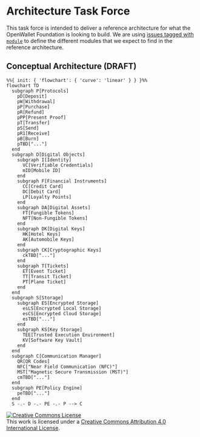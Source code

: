 # Architecture Task Force
This task force is intended to deliver a reference architecture for what the OpenWallet Foundation is looking to build. We are using [issues tagged with `module`](https://github.com/openwallet-foundation/architecture-task-force/issues?q=is%3Aissue+label%3Amodule) to define the different modules that we expect to find in the reference architecture.

## Conceptual Architecture (DRAFT)
```mermaid
%%{ init: { 'flowchart': { 'curve': 'linear' } } }%%
flowchart TD
  subgraph P[Protocols]
    pD[Deposit]
    pW[Withdrawal]
    pP[Purchase]
    pR[Refund]
    pPP[Present Proof]
    pT[Transfer]
    pS[Send]
    pR1[Receive]
    pB[Burn]
    pTBD["..."]
  end
  subgraph D[Digital Objects]
    subgraph I[Identity]
      VC[Verifiable Credentials]
      mID[Mobile ID]
    end
    subgraph F[Financial Instruments]
      CC[Credit Card]
      DC[Debit Card]
      LP[Loyalty Points]
    end
    subgraph DA[Digital Assets]
      FT[Fungible Tokens]
      NFT[Non-Fungible Tokens]
    end
    subgraph DK[Digital Keys]
      HK[Hotel Keys]
      AK[Automobile Keys]
    end
    subgraph CK[Cryptographic Keys]
      ckTBD["..."]
    end
    subgraph T[Tickets]
      ET[Event Ticket]
      TT[Transit Ticket]
      PT[Plane Ticket]
    end
  end
  subgraph S[Storage]
    subgraph ES[Encrypted Storage]
      esLS[Encrypted Local Storage]
      esCS[Encrypted Cloud Storage]
      esTBD["..."]
    end
    subgraph KS[Key Storage]
      TEE[Trusted Execution Environment]
      KV[Software Key Vault]
    end
  end
  subgraph C[Communication Manager]
    QR[QR Codes]
    NFC["Near Field Communication (NFC)"]
    MST["Magnetic Secure Transmission (MST)"]
    cmTBD["..."]
  end
  subgraph PE[Policy Engine]
    peTBD["..."]
  end
  S -.- D -.- PE -.- P --> C
```

<a rel="license" href="http://creativecommons.org/licenses/by/4.0/"><img alt="Creative Commons License" style="border-width:0" src="https://i.creativecommons.org/l/by/4.0/80x15.png" /></a><br />This work is licensed under a <a rel="license" href="http://creativecommons.org/licenses/by/4.0/">Creative Commons Attribution 4.0 International License</a>.
